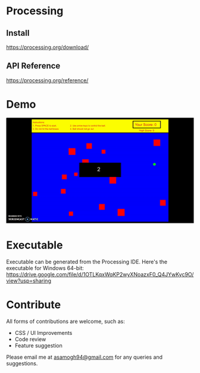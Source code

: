 # Processing

## Install
https://processing.org/download/

## API Reference

https://processing.org/reference/

# Demo
![Demo](https://github.com/amogh94/Processing-Game/blob/master/demo.gif "Demo")

# Executable

Executable can be generated from the Processing IDE.
Here's the executable for Windows 64-bit:
https://drive.google.com/file/d/1OTLKqxWqKP2wyXNoazxF0_Q4JYwKyc9O/view?usp=sharing

# Contribute

All forms of contributions are welcome, such as:
- CSS / UI Improvements
- Code review
- Feature suggestion

Please email me at asamogh94@gmail.com for any queries and suggestions.
